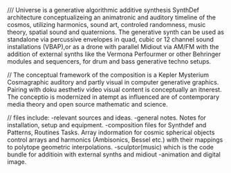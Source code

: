 
///
  Universe is a generative algorithmic additive synthesis SynthDef architecture conceptualizeing an animatronic and auditory timeline of the cosmos,
utilizing harmonics, sound art, controled randomness, music theory, spatial sound and quaternions. The generative synth can be used as standalone via percussive envelopes in quad, 
cubic or 12 channel sound installations (VBAP),or as a drone with parallel Midiout via AM/FM with the addition of external synths 
like the Vermona Perfourmer or other Behringer modules and sequencers, for drum and bass generative techno setups.

//
The conceptual framework of the composition is a Kepler Mysterium Cosmagraphic auditory and partly visual in computer generative graphics. Pairing with doku aesthetiv video visual content is conceptually an itnerest. The conceptio is modernized in atempt as influenced are of contemporary media theory and open source mathematic and science.

//
files include:
-relevant sources and ideas.
-general notes.
 Notes for installation, setup and equipment.
-composition files for Synthdef and Patterns, Routines Tasks. 
 Array indormation for cosmic spherical objects control arrays and harmonics (Ambisonics, Bessel etc.) with their mappings to polytope geometric interpolations.
-sculptor(music) which is the code bundle for additioin with external synths and midiout
-animation and digital image.


